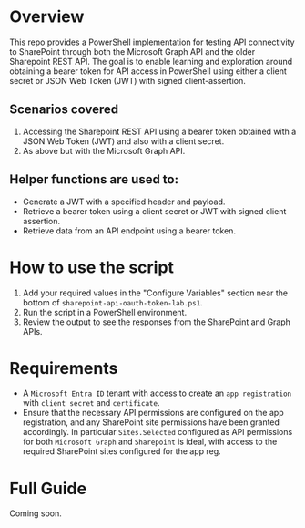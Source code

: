 # Overview
This repo provides a PowerShell implementation for testing API connectivity to SharePoint through both the Microsoft Graph API and the older Sharepoint REST API.  The goal is to enable learning and exploration around obtaining a bearer token for API access in PowerShell using either a client secret or JSON Web Token (JWT) with signed client-assertion.

## Scenarios covered
1. Accessing the Sharepoint REST API using a bearer token obtained with a JSON Web Token (JWT) and also with a client secret.
2. As above but with the Microsoft Graph API.

## Helper functions are used to:
- Generate a JWT with a specified header and payload.
- Retrieve a bearer token using a client secret or JWT with signed client assertion.
- Retrieve data from an API endpoint using a bearer token.

# How to use the script
1. Add your required values in the "Configure Variables" section near the bottom of `sharepoint-api-oauth-token-lab.ps1`.
2. Run the script in a PowerShell environment.
3. Review the output to see the responses from the SharePoint and Graph APIs.

# Requirements
- A `Microsoft Entra ID` tenant with access to create an `app registration` with `client secret` and `certificate`.
- Ensure that the necessary API permissions are configured on the app registration, and any SharePoint site permissions have been granted accordingly. In particular `Sites.Selected` configured as API permissions for both `Microsoft Graph` and `Sharepoint` is ideal, with access to the required SharePoint sites configured for the app reg.

# Full Guide
Coming soon.

